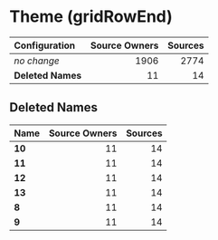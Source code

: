 # Theme (gridRowEnd)

| Configuration | Source Owners | Sources |
| :------------ | ------------: | ------: |
| *no change* | 1906 | 2774 |
| **Deleted Names** | 11 | 14 |

## Deleted Names

| Name | Source Owners | Sources |
| :--- | ------------: | ------: |
| **10** | 11 | 14 |
| **11** | 11 | 14 |
| **12** | 11 | 14 |
| **13** | 11 | 14 |
| **8** | 11 | 14 |
| **9** | 11 | 14 |
